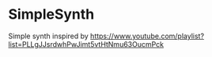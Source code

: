 # SimpleSynth
Simple synth inspired by https://www.youtube.com/playlist?list=PLLgJJsrdwhPwJimt5vtHtNmu63OucmPck
